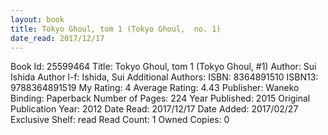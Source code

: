 ```yaml
---
layout: book
title: Tokyo Ghoul, tom 1 (Tokyo Ghoul,  no. 1)
date_read: 2017/12/17
---
```


Book Id: 25599464
Title: Tokyo Ghoul, tom 1 (Tokyo Ghoul, #1)
Author: Sui Ishida
Author l-f: Ishida, Sui
Additional Authors: 
ISBN: 8364891510
ISBN13: 9788364891519
My Rating: 4
Average Rating: 4.43
Publisher: Waneko
Binding: Paperback
Number of Pages: 224
Year Published: 2015
Original Publication Year: 2012
Date Read: 2017/12/17
Date Added: 2017/02/27
Exclusive Shelf: read
Read Count: 1
Owned Copies: 0

